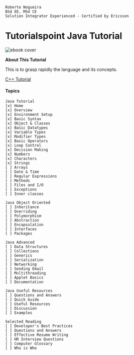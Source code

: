 ```
Roberto Nogueira  
BSd EE, MSd CE
Solution Integrator Experienced - Certified by Ericsson
```
# Tutorialspoint Java Tutorial

![ebook cover](images/tutorialspoint-java-tutorial.png)

**About This Tutorial**

This is to grasp rapidly the language and its concepts.

[C++ Tutorial](https://www.tutorialspoint.com/java/index.htm)

#### Topics
```
Java Tutorial
[x] Home
[x] Overview
[x] Environment Setup
[x] Basic Syntax
[x] Object & Classes
[x] Basic Datatypes
[x] Variable Types
[x] Modifier Types
[x] Basic Operators
[x] Loop Control
[x] Decision Making
[x] Numbers
[x] Characters
[x] Strings
[ ] Arrays
[ ] Date & Time
[ ] Regular Expressions
[ ] Methods
[ ] Files and I/O
[ ] Exceptions
[ ] Inner classes

Java Object Oriented
[ ] Inheritance
[ ] Overriding
[ ] Polymorphism
[ ] Abstraction
[ ] Encapsulation
[ ] Interfaces
[ ] Packages

Java Advanced
[ ] Data Structures
[ ] Collections
[ ] Generics
[ ] Serialization
[ ] Networking
[ ] Sending Email
[ ] Multithreading
[ ] Applet Basics
[ ] Documentation

Java Useful Resources
[ ] Questions and Answers
[ ] Quick Guide
[ ] Useful Resources
[ ] Discussion
[ ] Examples

Selected Reading
[ ] Developer's Best Practices
[ ] Questions and Answers
[ ] Effective Resume Writing
[ ] HR Interview Questions
[ ] Computer Glossary
[ ] Who is Who
```

